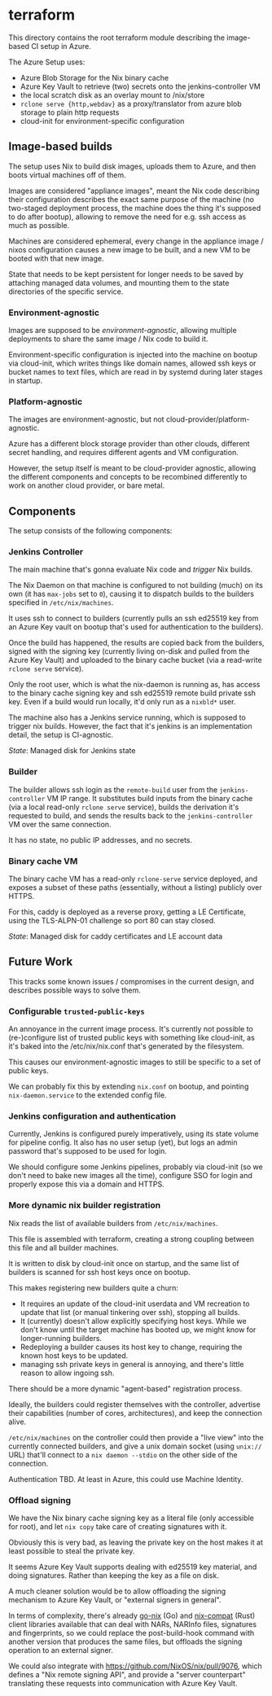 <!--
SPDX-FileCopyrightText: 2022-2025 TII (SSRC) and the Ghaf contributors
SPDX-License-Identifier: CC-BY-SA-4.0
-->

# terraform

This directory contains the root terraform module describing the image-based CI
setup in Azure.

The Azure Setup uses:

 - Azure Blob Storage for the Nix binary cache
 - Azure Key Vault to retrieve (two) secrets onto the jenkins-controller VM
 - the local scratch disk as an overlay mount to /nix/store
 - `rclone serve {http,webdav}` as a proxy/translator from azure blob storage to
   plain http requests
 - cloud-init for environment-specific configuration

## Image-based builds
The setup uses Nix to build disk images, uploads them to Azure, and then boots
virtual machines off of them.

Images are considered "appliance images", meant the Nix code describing their
configuration describes the exact same purpose of the machine (no two-staged
deployment process, the machine does the thing it's supposed to do after
bootup), allowing to remove the need for e.g. ssh access as much as possible.

Machines are considered ephemeral, every change in the appliance image / nixos
configuration causes a new image to be built, and a new VM to be booted with
that new image.

State that needs to be kept persistent for longer needs to be saved by attaching
managed data volumes, and mounting them to the state directories of the specific
service.

### Environment-agnostic
Images are supposed to be *environment-agnostic*, allowing multiple deployments
to share the same image / Nix code to build it.

Environment-specific configuration is injected into the machine on bootup via
cloud-init, which writes things like domain names, allowed ssh keys or bucket
names to text files, which are read in by systemd during later stages in
startup.

### Platform-agnostic
The images are environment-agnostic, but not cloud-provider/platform-agnostic.

Azure has a different block storage provider than other clouds, different secret
handling, and requires different agents and VM configuration.

However, the setup itself is meant to be cloud-provider agnostic, allowing the
different components and concepts to be recombined differently to work on
another cloud provider, or bare metal.


## Components
The setup consists of the following components:

### Jenkins Controller
The main machine that's gonna evaluate Nix code and *trigger* Nix builds.

The Nix Daemon on that machine is configured to not building (much) on its own
(it has `max-jobs` set to `0`), causing it to dispatch builds to the builders
specified in `/etc/nix/machines`.

It uses ssh to connect to builders (currently pulls an ssh ed25519 key from an
Azure Key vault on bootup that's used for authentication to the builders).

Once the build has happened, the results are copied back from the builders,
signed with the signing key (currently living on-disk and pulled from the Azure
Key Vault) and uploaded to the binary cache bucket (via a read-write `rclone
serve` service).

Only the root user, which is what the nix-daemon is running as, has access to
the binary cache signing key and ssh ed25519 remote build private ssh key.
Even if a build would run locally, it'd only run as a `nixbld*` user.

The machine also has a Jenkins service running, which is supposed to trigger
nix builds. However, the fact that it's jenkins is an implementation detail, the
setup is CI-agnostic.

*State*: Managed disk for Jenkins state

### Builder
The builder allows ssh login as the `remote-build` user from the
`jenkins-controller` VM IP range. It substitutes build inputs from the binary
cache (via a local read-only `rclone serve` service), builds the derivation it's
requested to build, and sends the results back to the `jenkins-controller` VM
over the same connection.

It has no state, no public IP addresses, and no secrets.

### Binary cache VM
The binary cache VM has a read-only `rclone-serve` service deployed, and exposes
a subset of these paths (essentially, without a listing) publicly over HTTPS.

For this, caddy is deployed as a reverse proxy, getting a LE Certificate, using
the TLS-ALPN-01 challenge so port 80 can stay closed.

*State*: Managed disk for caddy certificates and LE account data

## Future Work

This tracks some known issues / compromises in the current design, and describes
possible ways to solve them.

### Configurable `trusted-public-keys`
An annoyance in the current image process. It's currently not possible to
(re-)configure list of trusted public keys with something like cloud-init, as
it's baked into the /etc/nix/nix.conf that's generated by the filesystem.

This causes our environment-agnostic images to still be specific to a set of
public keys.

We can probably fix this by extending `nix.conf` on bootup, and pointing
`nix-daemon.service` to the extended config file.

### Jenkins configuration and authentication
Currently, Jenkins is configured purely imperatively, using its state volume for
pipeline config. It also has no user setup (yet), but logs an admin password
that's supposed to be used for login.

We should configure some Jenkins pipelines, probably via cloud-init (so we don't
need to bake new images all the time), configure SSO for login and properly
expose this via a domain and HTTPS.

### More dynamic nix builder registration
Nix reads the list of available builders from `/etc/nix/machines`.

This file is assembled with terraform, creating a strong coupling between this
file and all builder machines.

It is written to disk by cloud-init once on startup, and the same list of
builders is scanned for ssh host keys once on bootup.

This makes registering new builders quite a churn:

 - It requires an update of the cloud-init userdata and VM recreation to update
   that list (or manual tinkering over ssh), stopping all builds.
 - It (currently) doesn't allow explicitly specifying host keys.
   While we don't know until the target machine has booted up, we might know for
   longer-running builders.
 - Redeploying a builder causes its host key to change, requiring the known host
   keys to be updated.
 - managing ssh private keys in general is annoying, and there's little reason
   to allow ingoing ssh.

There should be a more dynamic "agent-based" registration process.

Ideally, the builders could register themselves with the controller, advertise
their capabilities (number of cores, architectures), and keep the connection alive.

`/etc/nix/machines` on the controller could then provide a "live view" into
the currently connected builders, and give a unix domain socket (using `unix://
` URL) that'll connect to a `nix daemon --stdio` on the other side of the
connection.

Authentication TBD. At least in Azure, this could use Machine Identity.

### Offload signing
We have the Nix binary cache signing key as a literal file (only accessible for
root), and let `nix copy` take care of creating signatures with it.

Obviously this is very bad, as leaving the private key on the host makes it at
least possible to steal the private key.

It seems Azure Key Vault supports dealing with ed25519 key material, and doing
signatures. Rather than keeping the key as a file on disk.

A much cleaner solution would be to allow offloading the signing mechanism to
Azure Key Vault, or "external signers in general".

In terms of complexity, there's already
[go-nix](https://github.com/nix-community/go-nix) (Go) and
[nix-compat](https://cs.tvl.fyi/depot/-/tree/tvix/nix-compat/src) (Rust) client
libraries available that can deal with NARs, NARInfo files, signatures and
fingerprints, so we could replace the post-build-hook command with another
version that produces the same files, but offloads the signing operation to an
external signer.

We could also integrate with https://github.com/NixOS/nix/pull/9076, which
defines a "Nix remote signing API", and provide a "server counterpart"
translating these requests into communication with Azure Key Vault.
